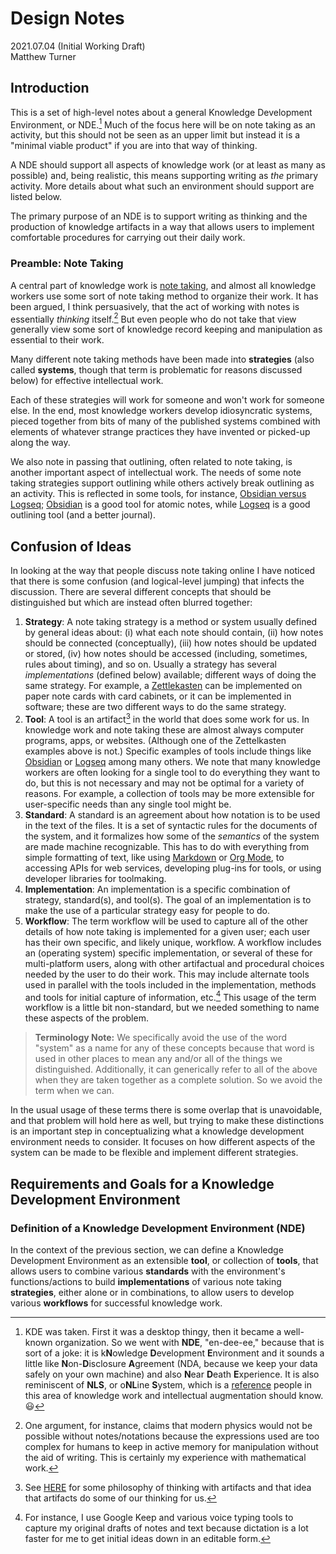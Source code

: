 # Design Notes

2021.07.04 (Initial Working Draft)<br>Matthew Turner

## Introduction

This is a set of high-level notes about a general Knowledge Development Environment, or NDE.[^kdetaken] Much of the focus here will be on note taking as an activity, but this should not be seen as an upper limit but instead it is a "minimal viable product" if you are into that way of thinking.

[^kdetaken]: KDE was taken. First it was a desktop thingy, then it became a well-known organization. So we went with **NDE**, "en-dee-ee," because that is sort of a joke: it is k**N**owledge **D**evelopment **E**nvironment and it sounds a little like **N**on-**D**isclosure **A**greement (NDA, because we keep your data safely on your own machine) and also **N**ear **D**eath **E**xperience. It is also reminiscent of **NLS**, or o**NL**ine **S**ystem, which is a [reference](https://en.wikipedia.org/wiki/NLS_(computer_system)) people in this area of knowledge work and intellectual augmentation should know. 😃

A NDE should support all aspects of knowledge work (or at least as many as possible) and, being realistic, this means supporting writing as _the_ primary activity. More details about what such an environment should support are listed below.

The primary purpose of an NDE is to support writing as thinking and the production of knowledge artifacts in a way that allows users to implement comfortable procedures for carrying out their daily work.

### Preamble: Note Taking

A central part of knowledge work is [note taking](https://en.wikipedia.org/wiki/Note-taking), and almost all knowledge workers use some sort of note taking method to organize their work. It has been argued, I think persuasively, that the act of working with notes is essentially _thinking_ itself.[^notethinking] But even people who do not take that view generally view some sort of knowledge record keeping and manipulation as essential to their work.

[^notethinking]: One argument, for instance, claims that modern physics would not be possible without notes/notations because the expressions used are too complex for humans to keep in active memory for manipulation without the aid of writing. This is certainly my experience with mathematical work.

Many different note taking methods have been made into **strategies** (also called **systems**, though that term is problematic for reasons discussed below) for effective intellectual work.

Each of these strategies will work for someone and won't work for someone else. In the end, most knowledge workers develop idiosyncratic systems, pieced together from bits of many of the published systems combined with elements of whatever strange practices they have invented or picked-up along the way.

We also note in passing that outlining, often related to note taking, is another important aspect of intellectual work. The needs of some note taking strategies support outlining while others actively break outlining as an activity. This is reflected in some tools, for instance, [Obsidian versus Logseq](https://forum.obsidian.md/t/logseq-a-perfect-companion-for-obsidian/10887); [Obsidian](https://obsidian.md/) is a good tool for atomic notes, while [Logseq](https://logseq.com/) is a good outlining tool (and a better journal).

## Confusion of Ideas

In looking at the way that people discuss note taking online I have noticed that there is some confusion (and logical-level jumping) that infects the discussion. There are several different concepts that should be distinguished but which are instead often blurred together:

1. **Strategy**: A note taking strategy is a method or system usually defined by general ideas about: (i) what each note should contain, (ii) how notes should be connected (conceptually), (iii) how notes should be updated or stored, (iv) how notes should be accessed (including, sometimes, rules about timing), and so on. Usually a strategy has several _implementations_ (defined below) available; different ways of doing the same strategy. For example, a [Zettlekasten](https://en.wikipedia.org/wiki/Zettelkasten) can be implemented on paper note cards with card cabinets, or it can be implemented in software; these are two different ways to do the same strategy.
2. **Tool**: A tool is an artifact[^noteartifact] in the world that does some work for us. In knowledge work and note taking these are almost always computer programs, apps, or websites. (Although one of the Zettelkasten examples above is not.) Specific examples of tools include things like [Obsidian](https://obsidian.md/) or [Logseq](https://logseq.com/) among many others. We note that many knowledge workers are often looking for a single tool to do everything they want to do, but this is not necessary and may not be optimal for a variety of reasons. For example, a collection of tools may be more extensible for user-specific needs than any single tool might be.
3. **Standard**: A standard is an agreement about how notation is to be used in the text of the files. It is a set of syntactic rules for the documents of the system, and it formalizes how some of the _semantics_ of the system are made machine recognizable. This has to do with everything from simple formatting of text, like using [Markdown](https://www.markdownguide.org/) or [Org Mode](https://orgmode.org/), to accessing APIs for web services, developing plug-ins for tools, or using developer libraries for toolmaking.
4. **Implementation**: An implementation is a specific combination of strategy, standard(s), and tool(s). The goal of an implementation is to make the use of a particular strategy easy for people to do.
5. **Workflow**: The term workflow will be used to capture all of the other details of how note taking is implemented for a given user; each user has their own specific, and likely unique, workflow. A workflow includes an (operating system) specific implementation, or several of these for multi-platform users, along with other artifactual and procedural choices needed by the user to do their work. This may include alternate tools used in parallel with the tools included in the implementation, methods and tools for initial capture of information, etc.[^workflowvoice] This usage of the term workflow is a little bit non-standard, but we needed something to name these aspects of the problem.

[^noteartifact]: See [HERE](https://plato.stanford.edu/entries/artifact/#ThinActiArti) for some philosophy of thinking with artifacts and that idea that artifacts do some of our thinking for us.
[^workflowvoice]: For instance, I use Google Keep and various voice typing tools to capture my original drafts of notes and text because dictation is a lot faster for me to get initial ideas down in an editable form.

> **Terminology Note:** We specifically avoid the use of the word "system" as a name for any of these concepts because that word is used in other places to mean any and/or all of the things we distinguished. Additionally, it can generically refer to all of the above when they are taken together as a complete solution. So we avoid the term when we can.

In the usual usage of these terms there is some overlap that is unavoidable, and that problem will hold here as well, but trying to make these distinctions is an important step in conceptualizing what a knowledge development environment needs to consider. It focuses on how different aspects of the system can be made to be flexible and implement different strategies.

## Requirements and Goals for a Knowledge Development Environment

### Definition of a Knowledge Development Environment (NDE)

In the context of the previous section, we can define a Knowledge Development Environment as an extensible **tool**, or collection of **tools**, that allows users to combine various **standards** with the environment's functions/actions to build **implementations** of various note taking **strategies**, either alone or in combinations, to allow users to develop various **workflows** for successful knowledge work.

